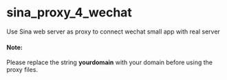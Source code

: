 # sina_proxy_4_wechat
Use Sina web server as proxy to connect wechat small app with real server

#### Note:
Please replace the string <b>yourdomain</b> with your domain before using the proxy files.

